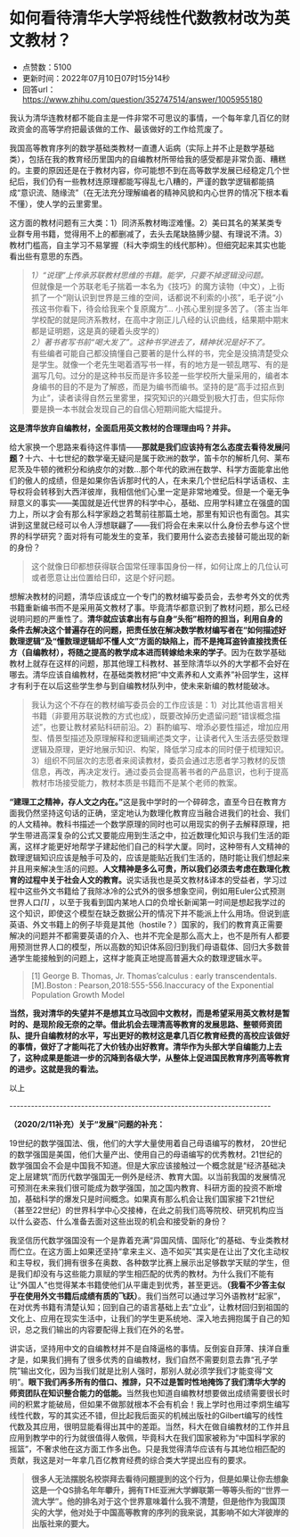 # 如何看待清华大学将线性代数教材改为英文教材？
- 点赞数：5100
- 更新时间：2022年07月10日07时15分14秒
- 回答url：https://www.zhihu.com/question/352747514/answer/1005955180
<body>
 <p data-pid="6dpzO_eT">我认为清华连教材都不能自主是一件非常不可思议的事情，一个每年拿几百亿的财政资金的高等学府把最该做的工作、最该做好的工作给荒废了。</p>
 <p data-pid="G2rw9Gkd">我国高等教育序列的数学基础类教材一直遭人诟病（实际上并不止是数学基础类），包括在我的教育经历里国内的自编教材所带给我的感受都是非常负面、糟糕的。主要的原因还是在于教材内容，你可能想不到在高等数学发展已经稳定几个世纪后，我们仍有一些教材连原理都能写得乱七八糟的，严谨的数学逻辑都能搞成“意识流、随缘流”（在无法充分理解编者的精神风貌和内心世界的情况下根本看不懂），使人学的云里雾里。</p>
 <p data-pid="KmlXne8x">这方面的教材问题有三大类：1）同济系教材晦涩难懂。2）美曰其名的某某类专业群专用书籍，觉得用不上的都删减了，去头去尾缺胳膊少腿、有理说不清。3）教材门槛高，自主学习不易掌握（科大李烔生的线代那种）。但细究起来其实也能看出些有意思的东西。</p>
 <blockquote data-pid="8UzcBKb2">
  <i>1）“说理”上传承苏联教材思维的书籍。能学，只要不掉逻辑没问题。</i>
  <br>
  但就像是一个苏联老毛子揣着一本名为《技巧》的魔方读物（中文），上街抓了一个“刚认识到世界是三维的空间，话都说不利索的小孩”，毛子说“小孩这书你看下，待会给我来个复原魔方”… 小孩心里别提多苦了。（答主当年学校配的就是同济系教材，在高中才刚正儿八经的认识曲线，结果期中期末都是证明题，这是真的硬着头皮学的）
  <br><i>2）著书者写书前“喝大发了”。这种书学进去了，精神状况是好不了。</i>
  <br>
  有些编者可能自己都没搞懂自己要著的是什么样的书，完全是没搞清楚受众是学生。就像一个老先生喝着酒写书一样，有的地方是一顿乱瞎写、有的是漏写几句。过分的是这种书反而是许多较差一些学校所大量采用的，编者本身编书的目的不是为了解惑，而是为编书而编书。坚持的是“高手过招点到为止”，读者读得自然云里雾里，探究知识的兴趣受到极大打击，但实际你要是换一本书就会发现自己的自信心短期间能大幅提升。
 </blockquote>
 <p data-pid="AqaOWAcF"><b>这是清华放弃自编教材，全面启用英文教材的合理理由吗？并非。</b></p>
 <p data-pid="rIR6OP2e">给大家换一个思路来看待这件事情——<b>那就是我们应该持有怎么态度去看待发展问题？</b>十六、十七世纪的数学毫无疑问是属于欧洲的数学，笛卡尔的解析几何、莱布尼茨及牛顿的微积分和纳皮尔的对数…那个年代的欧洲在数学、科学方面能拿出他们的傲人的成绩，但是如果你告诉那时代的人，在未来几个世纪后科学话语权、主导权将会转移到大西洋彼岸，我相信他们心里一定是非常地难受。但是一个毫无争辩意义的事实——美国就是近代世界的科学中心，基础、应用学科建立在强盛的国力上，所以才会有那么科学家趋之若鹜前往那篇土地，那里有知识也有面包。其实讲到这里就已经可以令人浮想联翩了——我们将会在未来以什么身份去参与这个世界的科学研究？面对将有可能发生的变革，我们要用什么姿态去接替可能出现的新的身份？</p>
 <blockquote data-pid="b1l0nZW6">
  这个就像日印都想获得联合国常任理事国身份一样，如何让席上的几位认可或者愿意让出位置给日印，这是个好问题。
 </blockquote>
 <p data-pid="ILwJSRuG">想解决教材的问题，清华应该成立一个专门的教材编写委员会，去参考外文的优秀书籍重新编书而不是采用英文教材了事。毕竟清华都意识到了教材问题，那么已经说明问题的严重性了。<b>清华就应该拿出有与自身“头衔”相符的担当，利用自身的条件去解决这个普遍存在的问题，把责任放在解决数学教材编写者在“如何描述好数理逻辑”及“懂数理逻辑却不懂人文”方面的缺陷上，而不是掩耳盗铃直接找责任方（自编教材），将随之提高的教学成本进而转嫁给未来的学子</b>。因为在数学基础教材上就存在这样的问题，那其他理工科教材、甚至除清华以外的大学都不会好在哪去。清华应该自编教材，在基础类教材把“中文素养和人文素养”补回学生，这样才有利于在以后这些学生参与到自编教材队列中，使未来新编的教材能破冰。</p>
 <blockquote data-pid="j4TpcVcf">
  我认为这个不存在的教材编写委员会的工作应该是：1）对比其他语言相关书籍（非要用苏联说教的方式也成），既要改掉历史遗留问题“错误概念描述”，也要让教材紧贴科研前沿。2）斟酌编写、增添必要性描述，增加应用型、情景型描述及原理解释和逻辑阐述类文字，让读者代入生活去感受数理逻辑及原理，更好地展示知识、构架，降低学习成本的同时便于梳理知识。3）组织不同层次的志愿者来阅读教材，委员会通过志愿者学习教材的反馈信息，再改，再决定发行。通过委员会提高著书者的产品意识，也利于提高教材市场接受能力，教材本质是书籍而不是某个老师的教案。
 </blockquote>
 <p data-pid="WvExoU3f"><b>“建理工之精神，存人文之内在。”</b>这是我中学时的一个碎碎念，直至今日在教育方面我仍然坚持这句话的正确，坚定地认为数理化教育应当融合进我们的社会、我们的人文精神。教科书描述一个数学原理的同时也可以用现实的例子去解释原理，把学生带进高深复杂的公式又要能应用到生活之中，拉近数理化知识与我们生活的距离，这样才能更好地帮学子建起他们自己的科学大厦。同时，这种带有人文精神的数理逻辑知识应该是触手可及的，应该是能贴近我们生活的，随时能让我们想起来并且用来解决生活的问题。<b>人文精神是多么可贵，所以我们必须去考虑在数理化教育的过程中关于社会人文的教育。</b>说实话我也是英文教材&amp;译本的受益者，学习过程中这些外文书籍给了我除冰冷的公式外的很多想象空间，例如用Euler公式预测世界人口<i>[1]</i> ，以至于我看到国内某地人口的负增长新闻第一时间是想起我学过的这个知识，即使这个模型在缺乏数据公开的情况下并不能派上什么用场。但说到底英语、外文书籍上的例子毕竟是其他（hostile？）国家的，我们的教育真正需要解决的问题并不都需要英语的介入、也并不完全是那么高大上，也不是所有人都要用预测世界人口的模型，所以高数的知识体系回归到我们母语载体、回归大多数普通学生能接触到的问题上，这样才能真正地提高普遍大众的数理逻辑水平。</p>
 <blockquote data-pid="4G2vWEhF">
  [1] George B. Thomas, Jr. Thomas’calculus : early transcendentals. [M].Boston : Pearson,2018:555-556.Inaccuracy of the Exponential Population Growth Model
 </blockquote>
 <p data-pid="lPIq6muY"><b>当然，我对清华的失望并不是想其立马改回中文教材，而是希望采用英文教材是暂时的、是现阶段无奈的之举。借此机会去理清高等教育的发展思路、整顿师资团队、提升自编教材的水平，写出更好的教材这是拿几百亿教育经费的高校应该做好的事情，做好了才能叫花了大价钱办出好教育。清华作为头部大学自编能力上去了，这种成果是能进一步的沉降到各级大学，从整体上促进国民教育序列高等教育的进步。这就是我的看法。</b></p>
 <p data-pid="JmYxBp9m">以上</p>
 <p data-pid="fI7yEN22">-------------------------------------------------------------------------</p>
 <p data-pid="L9B2B0qG"><b>（2020/2/11补充）关于“发展”问题的补充：</b></p>
 <p data-pid="hXuhj1dX">19世纪的数学强国法、俄，他们的大学大量使用着自己母语编写的教材， 20世纪的数学强国是美国，他们大量产出、使用自己的母语编写的优秀教材。21世纪的数学强国会不会是中国我不知道。但是大家应该接触过一个概念就是“经济基础决定上层建筑”而历代数学强国无一例外是经济、教育大国。以当前我国的发展情况可预测在未来我们很可能成为数学强国，加之国内教育、科研方面的投资不断增加，基础科学的爆发只是时间概念。如果真有那么机会让我们国家接下21世纪（甚至22世纪）的世界科学中心交接棒，在此之前我们高等院校、研究机构应当以什么姿态、什么准备去面对这些出现的机会和接受新的身份？</p>
 <p data-pid="YTPX_k4G">我坚信历代数学强国没有一个是靠着充满“异国风情、国际化”的基础、专业类教材而伫立。在这方面上如果还坚持“拿来主义、造不如买”其实是在让出了文化主动权和主导权，我们拥有很多在奥数、各种数学比赛上展示出足够数学天赋的学生，但是我们却没有与这些能力禀赋的学生相匹配的优秀的教材。为什么我们不能有让“外国人”也觉得某本书籍使他们从平庸走到优秀，甚至更远。<b>（我看不少答主似乎在使用外文书籍后成绩有质的飞跃）</b>。我们当然可以通过学习外语教材“起家”，在对优秀书籍有清楚认知；回到自己的语言基础上去“立业”，让教材回归到祖国的文化上、应用在现实生活中，让我们的学生更系统地、深入地去拥抱属于自己的知识，总之我们输出的内容要配得上我们在外的名誉。</p>
 <p data-pid="h94nQd8s">讲实话，坚持用中文的自编教材并不是自降逼格的事情。反倒妄自菲薄、挟洋自重才是，如果我们拥有了很多优秀的自编教材，我们自然不需要刻意去靠“孔子学院”输出文化，因为当我们就是比别人强时，那别人就必须学我们才能变得“文明”。<b>眼下我们再多所有的借口、推辞，只不过是暂时性地掩饰了我们清华大学的师资团队在知识整合能力的低能。</b>当然我也知道自编教材想要做出成绩需要很长时间的积累才能破局，但如果不做那就根本不会有机会！我上学时也用过李炯生编写线性代数，写的其实还不错，但比起我后面买的机械出版社的Gilbert编写的线性代数及其应用，很明显能看得出其中的差距。当然，科大在做自编教材的工作并且应用到教学中的行为就很值得人敬佩，毕竟科大在我们国家被称为“中国科学家的摇篮”，不奢求他在这方面工作多出色。只是我觉得清华应该有与其地位相匹配的贡献，我这是对一年拿几百亿教育经费的综合类大学提出应有的要求。</p>
 <blockquote data-pid="WSqGXfhK">
  <b>很多人无法摆脱名校崇拜去看待问题提到的这个行为，但是如果让你去想象这是一个QS排名年年攀升，拥有THE亚洲大学蝉联第一等等头衔的“世界一流大学”。他的排名对于这个世界意味着什么我不清楚，但是他作为我国顶尖的大学，他对处于中国高等教育的序列的我来说，其影响不如大洋彼岸的出版社来的要大。</b>
 </blockquote>
</body>